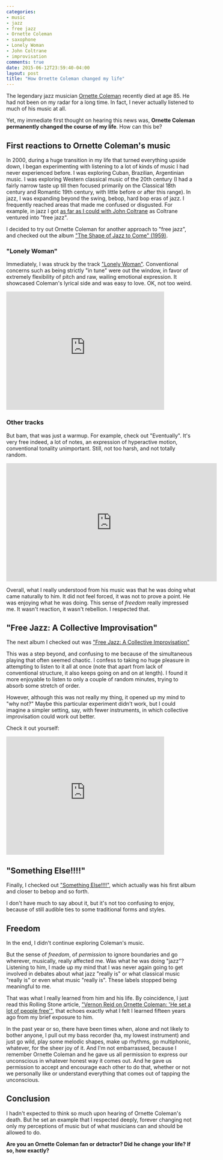 ```yaml
---
categories:
- music
- jazz
- free jazz
- Ornette Coleman
- saxophone
- Lonely Woman
- John Coltrane
- improvisation
comments: true
date: 2015-06-12T23:59:40-04:00
layout: post
title: "How Ornette Coleman changed my life"
---
```


The legendary jazz musician
[Ornette Coleman](https://en.wikipedia.org/wiki/Ornette_Coleman)
recently died at age 85. He had not been on my radar for a long
time. In fact, I never actually listened to much of his music at all.

Yet, my immediate first thought on hearing this news was, **Ornette
Coleman permanently changed the course of my life**. How can this be?

<!--more-->

## First reactions to Ornette Coleman's music

In 2000, during a huge transition in my life that turned everything
upside down, I began experimenting with listening to a lot of kinds of
music I had never experienced before. I was exploring Cuban,
Brazilian, Argentinian music. I was exploring Western classical music
of the 20th century (I had a fairly narrow taste up till then focused
primarily on the Classical 18th century and Romantic 19th century,
with little before or after this range). In jazz, I was expanding
beyond the swing, bebop, hard bop eras of jazz. I frequently reached
areas that made me confused or disgusted. For example, in jazz I got
[as far as I could with John Coltrane](/blog/2012/09/23/celebrating-the-birthday-of-john-coltrane/)
as Coltrane ventured into "free jazz".

I decided to try out Ornette Coleman for another approach to "free
jazz", and checked out the album
["The Shape of Jazz to Come" (1959)](https://en.wikipedia.org/wiki/The_Shape_of_Jazz_to_Come).

### "Lonely Woman"

Immediately, I was struck by the track
["Lonely Woman"](https://en.wikipedia.org/wiki/Lonely_Woman_%28composition%29). Conventional
concerns such as being strictly "in tune" were out the window, in
favor of extremely flexibility of pitch and raw, wailing emotional
expression. It showcased Coleman's lyrical side and was easy to
love. OK, not too weird.

<iframe width="420" height="315" src="https://www.youtube.com/embed/DNbD1JIH344" frameborder="0" allowfullscreen></iframe>

### Other tracks

But bam, that was just a warmup. For example, check out
"Eventually". It's very free indeed, a lot of notes, an expression of
hyperactive motion, conventional tonality unimportant. Still, not too
harsh, and not totally random.

<iframe width="560" height="315" src="https://www.youtube.com/embed/WoC69lxnS_Y" frameborder="0" allowfullscreen></iframe>

Overall, what I really understood from his music was that he was doing
what came naturally to him. It did not feel forced, it was not to
prove a point. He was enjoying what he was doing. This sense of
*freedom* really impressed me. It wasn't reaction, it wasn't
rebellion. I respected that.

## "Free Jazz: A Collective Improvisation"

The next album I checked out was
["Free Jazz: A Collective Improvisation"](https://en.wikipedia.org/wiki/Free_Jazz:_A_Collective_Improvisation)

This was a step beyond, and confusing to me because of the
simultaneous playing that often seemed chaotic. I confess to taking no
huge pleasure in attempting to listen to it all at once (note that
apart from lack of conventional structure, it also keeps going on and
on at length). I found it more enjoyable to listen to only a couple of
random minutes, trying to absorb some stretch of order.

However, although this was not really my thing, it opened up my mind
to "why not?" Maybe this particular experiment didn't work, but I
could imagine a simpler setting, say, with fewer instruments, in which
collective improvisation could work out better.

Check it out yourself:

<iframe width="420" height="315" src="https://www.youtube.com/embed/xbZIiom9rDA" frameborder="0" allowfullscreen></iframe>

## "Something Else!!!!"

Finally, I checked out
["Something Else!!!!"](https://en.wikipedia.org/wiki/Something_Else!!!!),
which actually was his first album and closer to bebop and so forth.

I don't have much to say about it, but it's not too confusing to
enjoy, because of still audible ties to some traditional forms and
styles.

## Freedom

In the end, I didn't continue exploring Coleman's music.

But the sense of *freedom*, of *permission* to ignore boundaries and
go wherever, musically, really affected me. Was what he was doing
"jazz"? Listening to him, I made up my mind that I was never again
going to get involved in debates about what jazz "really is" or what
classical music "really is" or even what music "really is". These
labels stopped being meaningful to me.

That was what I really learned from him and his life. By coincidence,
I just read this Rolling Stone article,
["Vernon Reid on Ornette Coleman: 'He set a lot of people free'"](http://www.rollingstone.com/music/news/vernon-reid-on-ornette-coleman-he-set-a-lot-of-people-free-20150612),
that echoes exactly what I felt I learned fifteen years ago from my
brief exposure to him.

In the past year or so, there have been times when, alone and not
likely to bother anyone, I pull out my bass recorder (ha, my lowest
instrument) and just go wild, play some melodic shapes, make up
rhythms, go multiphonic, whatever, for the sheer joy of it. And I'm
not embarrassed, because I remember Ornette Coleman and he gave us all
permission to express our unconscious in whatever honest way it comes
out. And he gave us permission to accept and encourage each other to
do that, whether or not we personally like or understand everything
that comes out of tapping the unconscious.

## Conclusion

I hadn't expected to think so much upon hearing of Ornette Coleman's
death. But he set an example that I respected deeply, forever changing
not only my perceptions of music but of what musicians can and should
be allowed to do.

**Are you an Ornette Coleman fan or detractor? Did he change your
  life? If so, how exactly?**
